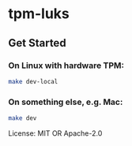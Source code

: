 # tpm-luks

## Get Started

### On Linux with hardware TPM:
```bash
make dev-local
```

### On something else, e.g. Mac:
```bash
make dev
```

License: MIT OR Apache-2.0
